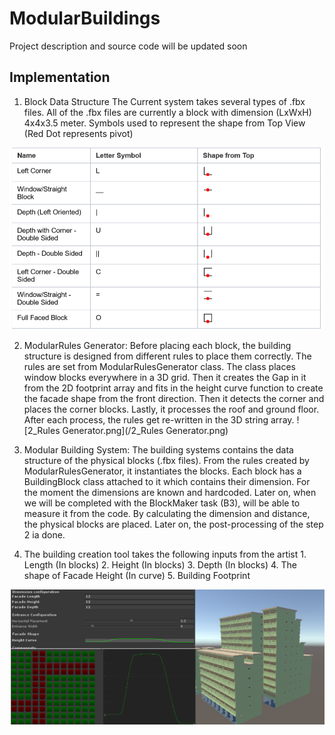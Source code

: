 # ModularBuildings
Project description and source code will be updated soon

## Implementation
1. Block Data Structure The Current system takes several types of .fbx files. All of the .fbx files are currently a block with dimension (LxWxH) 4x4x3.5 meter. Symbols used to represent the shape from Top View (Red Dot represents pivot)

![1_Shape.pngLogo](/1_Shape.png)

2. ModularRules Generator: Before placing each block, the building structure is designed from different rules to place them correctly. The rules are set from ModularRulesGenerator class.  The class places window blocks everywhere in a 3D grid. Then it creates the Gap in it from the 2D footprint array and fits in the height curve function to create the facade shape from the front direction. Then it detects the corner and places the corner blocks. Lastly, it processes the roof and ground floor. After each process, the rules get re-written in the 3D string array. 
![2_Rules Generator.png](/2_Rules Generator.png)

3.  Modular Building System: The building systems contains the data structure of the physical blocks (.fbx files). From the rules created by ModularRulesGenerator, it instantiates the blocks. Each block has a BuildingBlock class attached to it which contains their dimension. For the moment the dimensions are known and hardcoded. Later on, when we will be completed with the BlockMaker task (B3), will be able to measure it from the code. By calculating the dimension and distance, the physical blocks are placed. Later on, the post-processing of the step 2 ia done. 

4. The building creation tool takes the following inputs from the artist 1. Length (In blocks) 2. Height (In blocks) 3. Depth (In blocks) 4. The shape of Facade Height (In curve) 5. Building Footprint

![3_Input.png](/3_Input.png)
